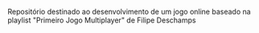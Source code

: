 Repositório destinado ao desenvolvimento de um jogo online baseado na playlist "Primeiro Jogo Multiplayer" de Filipe Deschamps

